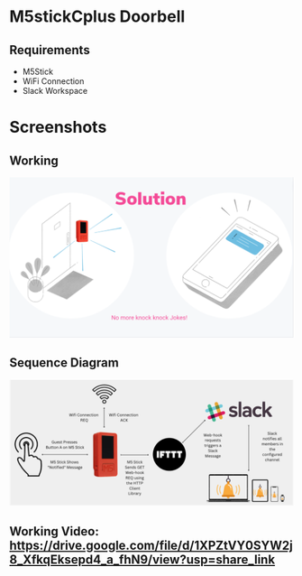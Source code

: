 # M5stickCplus Doorbell

## Requirements 
- M5Stick
- WiFi Connection
- Slack Workspace

# Screenshots
## Working
![alt text](https://github.com/Dhruvpolaris/m5stickcplus_doorbell/blob/main/m5_doorbell_working.png)

## Sequence Diagram
![alt text](https://github.com/Dhruvpolaris/m5stickcplus_doorbell/blob/main/m5_doorbell_sequence.png)

## Working Video: https://drive.google.com/file/d/1XPZtVY0SYW2j8_XfkqEksepd4_a_fhN9/view?usp=share_link
